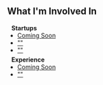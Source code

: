 ## What I'm Involved In

<h4 style="margin:0 10px 0;">Startups</h4>

<ul style="margin:0 0 5px;">
  <li><a href=""><autocolor>Coming Soon</autocolor></a></li>
  <li><a href=""><autocolor>""</autocolor></a></li>
  <li><a href=""><autocolor>""</autocolor></a></li>
</ul>

<h4 style="margin:0 10px 0;">Experience</h4>

<ul style="margin:0 0 20px;">
  <li><a href=""><autocolor>Coming Soon</autocolor></a></li>
  <li><a href="https://www.springer.com/journal/11263"><autocolor>""</autocolor></a></li>
</ul>